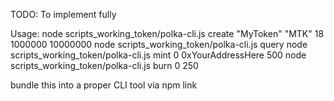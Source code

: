TODO:
To implement fully

Usage:
node scripts_working_token/polka-cli.js create "MyToken" "MTK" 18 1000000 10000000
node scripts_working_token/polka-cli.js query
node scripts_working_token/polka-cli.js mint 0 0xYourAddressHere 500
node scripts_working_token/polka-cli.js burn 0 250

bundle this into a proper CLI tool via npm link